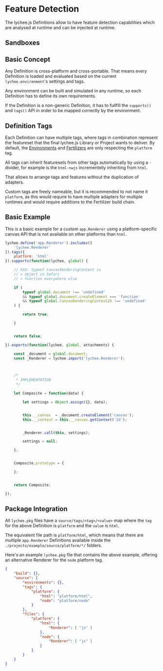 
# Feature Detection

The lychee.js Definitions allow to have feature
detection capabilities which are analysed at
runtime and can be injected at runtime.


## Sandboxes

## Basic Concept

Any Definition is cross-platform and cross-portable.
That means every Definition is loaded and evaluated
based on the current `lychee.environment`'s settings
and tags.

Any environment can be built and simulated in any
runtime, so each Definition has to define its own
requirements.

If the Definition is a non-generic Definition, it
has to fullfill the `supports()` and `tags()` API
in order to be mapped correctly by the environment.


## Definition Tags

Each Definition can have multiple tags, where tags
in combination represent the featureset that the
final lychee.js Library or Project wants to deliver.
By default, the [Environments](./Environments.md)
and [Fertilizers](./Fertilizers.md) are only
respecting the `platform` tag.

All tags can inherit featuresets from other tags
automatically by using a `-` divider, for example
is the `html-nwjs` incrementelly inheriting from
`html`.

That allows to arrange tags and features without
the duplication of adapters.

Custom tags are freely nameable, but it is
recommended to not name it `platform`, as this
would require to have multiple adapters for
multiple runtimes and would require additions to
the Fertilizer build chain.


## Basic Example

This is a basic example for a custom `app.Renderer`
using a platform-specific canvas API that is not
available on other platforms than `html`.


```javascript
lychee.define('app.Renderer').includes([
	'lychee.Renderer'
]).tags({
	platform: 'html'
}).supports(function(lychee, global) {

	// XXX: typeof CanvasRenderingContext is
	// > object in Safari
	// > function everywhere else

	if (
		typeof global.document !== 'undefined'
		&& typeof global.document.createElement === 'function'
		&& typeof global.CanvasRenderingContext2D !== 'undefined'
	) {

		return true;

	}


	return false;

}).exports(function(lychee, global, attachments) {

	const _document = global.document;
	const _Renderer = lychee.import('lychee.Renderer');



	/*
	 * IMPLEMENTATION
	 */

	let Composite = function(data) {

		let settings = Object.assign({}, data);


		this.__canvas  = _document.createElement('canvas');
		this.__context = this.__canvas.getContext('2d');


		_Renderer.call(this, settings);

		settings = null;

	};


	Composite.prototype = {

	};


	return Composite;

});
```



## Package Integration

All `lychee.pkg` files have a `source/tags/<tag>/<value>`
map where the `tag` for the above Definition is `platform`
and the `value` is `html`.

The equivalent file path is `platform/html`, which means
that there are multiple `app.Renderer` Definitions available
inside the `./projects/example/source/platform/*/` folders.

Here's an example `lychee.pkg` file that contains the above
example, offering an alternative Renderer for the `node`
platform tag.

```json
{
	"build": {},
	"source": {
		"environments": {},
		"tags": {
			"platform": {
				"html": "platform/html",
				"node": "platform/node"
			}
		},
		"files": {
			"platform": {
				"html": {
					"Renderer": [ "js" ]
				},
				"node": {
					"Renderer": [ "js" ]
				}
			}
		}
	}
}
```

